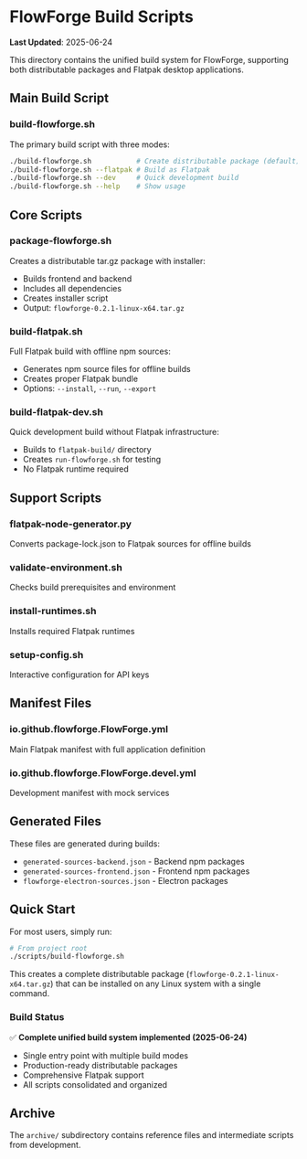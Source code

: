 # FlowForge Build Scripts

**Last Updated**: 2025-06-24

This directory contains the unified build system for FlowForge, supporting both distributable packages and Flatpak desktop applications.

## Main Build Script

### build-flowforge.sh

The primary build script with three modes:

```bash
./build-flowforge.sh           # Create distributable package (default)
./build-flowforge.sh --flatpak # Build as Flatpak
./build-flowforge.sh --dev     # Quick development build
./build-flowforge.sh --help    # Show usage
```

## Core Scripts

### package-flowforge.sh

Creates a distributable tar.gz package with installer:

- Builds frontend and backend
- Includes all dependencies
- Creates installer script
- Output: `flowforge-0.2.1-linux-x64.tar.gz`

### build-flatpak.sh

Full Flatpak build with offline npm sources:

- Generates npm source files for offline builds
- Creates proper Flatpak bundle
- Options: `--install`, `--run`, `--export`

### build-flatpak-dev.sh

Quick development build without Flatpak infrastructure:

- Builds to `flatpak-build/` directory
- Creates `run-flowforge.sh` for testing
- No Flatpak runtime required

## Support Scripts

### flatpak-node-generator.py

Converts package-lock.json to Flatpak sources for offline builds

### validate-environment.sh

Checks build prerequisites and environment

### install-runtimes.sh

Installs required Flatpak runtimes

### setup-config.sh

Interactive configuration for API keys

## Manifest Files

### io.github.flowforge.FlowForge.yml

Main Flatpak manifest with full application definition

### io.github.flowforge.FlowForge.devel.yml

Development manifest with mock services

## Generated Files

These files are generated during builds:

- `generated-sources-backend.json` - Backend npm packages
- `generated-sources-frontend.json` - Frontend npm packages
- `flowforge-electron-sources.json` - Electron packages

## Quick Start

For most users, simply run:

```bash
# From project root
./scripts/build-flowforge.sh
```

This creates a complete distributable package (`flowforge-0.2.1-linux-x64.tar.gz`) that can be installed on any Linux system with a single command.

### Build Status

✅ **Complete unified build system implemented (2025-06-24)**
- Single entry point with multiple build modes
- Production-ready distributable packages
- Comprehensive Flatpak support
- All scripts consolidated and organized

## Archive

The `archive/` subdirectory contains reference files and intermediate scripts from development.
